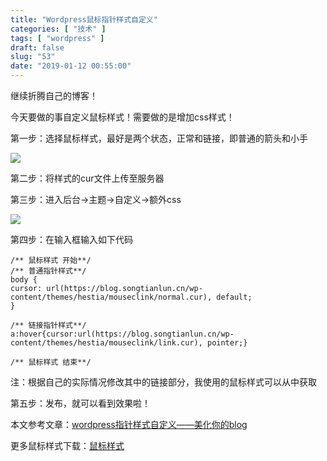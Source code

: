 ```yaml
---
title: "Wordpress鼠标指针样式自定义"
categories: [ "技术" ]
tags: [ "wordpress" ]
draft: false
slug: "53"
date: "2019-01-12 00:55:00"
---
```



继续折腾自己的博客！

今天要做的事自定义鼠标样式！需要做的是增加css样式！

第一步：选择鼠标样式，最好是两个状态，正常和链接，即普通的箭头和小手

![](https://blog.songtianlun.cn/wp-content/uploads/2019/01/image-9.png)

第二步：将样式的cur文件上传至服务器

第三步：进入后台→主题→自定义→额外css

![](https://blog.songtianlun.cn/wp-content/uploads/2019/01/image-8.png)

第四步：在输入框输入如下代码

    
    /** 鼠标样式 开始**/ 
    /** 普通指针样式**/ 
    body {
    cursor: url(https://blog.songtianlun.cn/wp-content/themes/hestia/mouseclink/normal.cur), default;
    }
     
    /** 链接指针样式**/ 
    a:hover{cursor:url(https://blog.songtianlun.cn/wp-content/themes/hestia/mouseclink/link.cur), pointer;}
     
    /** 鼠标样式 结束**/

注：根据自己的实际情况修改其中的链接部分，我使用的鼠标样式可以从中获取

第五步：发布，就可以看到效果啦！

本文参考文章：[wordpress指针样式自定义——美化你的blog](https://www.qcgzxw.cn/1385.html)

更多鼠标样式下载：[鼠标样式](https://data.songtianlun.cn/website%20tools/mouse%20style.zip)